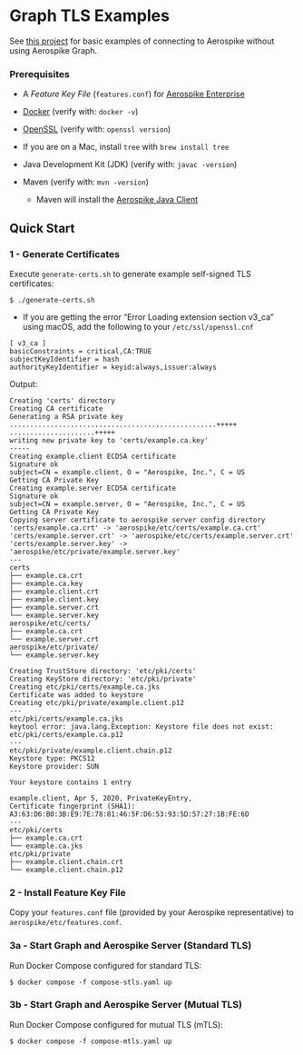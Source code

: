 Graph TLS Examples
================================================================================

See [this project](https://github.com/aerospike-examples/aerospike-tls-examples) for basic examples of connecting to Aerospike without using Aerospike Graph.



### Prerequisites

* A *Feature Key File* (`features.conf`) for 
  [Aerospike Enterprise](https://www.aerospike.com/products/product-matrix/)
* [Docker](https://www.docker.com/) (verify with: `docker -v`)
* [OpenSSL](https://www.openssl.org/) (verify with: `openssl version`)
* If you are on a Mac, install `tree` with `brew install tree`

* Java Development Kit (JDK) (verify with: `javac -version`)
* Maven (verify with: `mvn -version`)
    * Maven will install the [Aerospike Java Client](https://www.aerospike.com/docs/client/java/)


Quick Start
--------------------------------------------------------------------------------

### 1 - Generate Certificates

Execute `generate-certs.sh` to generate example self-signed TLS certificates:

```
$ ./generate-certs.sh
```
* If you are getting the error “Error Loading extension section v3_ca” using macOS, add the following to your `/etc/ssl/openssl.cnf`
```
[ v3_ca ]
basicConstraints = critical,CA:TRUE
subjectKeyIdentifier = hash
authorityKeyIdentifier = keyid:always,issuer:always
```

Output:
```
Creating 'certs' directory
Creating CA certificate
Generating a RSA private key
...................................................+++++
.....................+++++
writing new private key to 'certs/example.ca.key'
-----
Creating example.client ECDSA certificate
Signature ok
subject=CN = example.client, O = "Aerospike, Inc.", C = US
Getting CA Private Key
Creating example.server ECDSA certificate
Signature ok
subject=CN = example.server, O = "Aerospike, Inc.", C = US
Getting CA Private Key
Copying server certificate to aerospike server config directory
'certs/example.ca.crt' -> 'aerospike/etc/certs/example.ca.crt'
'certs/example.server.crt' -> 'aerospike/etc/certs/example.server.crt'
'certs/example.server.key' -> 'aerospike/etc/private/example.server.key'
---
certs
├── example.ca.crt
├── example.ca.key
├── example.client.crt
├── example.client.key
├── example.server.crt
└── example.server.key
aerospike/etc/certs/
├── example.ca.crt
└── example.server.crt
aerospike/etc/private/
└── example.server.key

Creating TrustStore directory: 'etc/pki/certs'
Creating KeyStore directory: 'etc/pki/private'
Creating etc/pki/certs/example.ca.jks
Certificate was added to keystore
Creating etc/pki/private/example.client.p12
---
etc/pki/certs/example.ca.jks
keytool error: java.lang.Exception: Keystore file does not exist: etc/pki/certs/example.ca.p12
---
etc/pki/private/example.client.chain.p12
Keystore type: PKCS12
Keystore provider: SUN

Your keystore contains 1 entry

example.client, Apr 5, 2020, PrivateKeyEntry, 
Certificate fingerprint (SHA1): A3:63:D6:B0:3B:E9:7E:78:81:46:5F:D6:53:93:5D:57:27:1B:FE:6D
---
etc/pki/certs
├── example.ca.crt
└── example.ca.jks
etc/pki/private
├── example.client.chain.crt
└── example.client.chain.p12
```

### 2 - Install Feature Key File

Copy your `features.conf` file (provided by your Aerospike representative) to 
`aerospike/etc/features.conf`.

### 3a - Start Graph and Aerospike Server (Standard TLS)

Run Docker Compose configured for standard TLS:

```
$ docker compose -f compose-stls.yaml up
```


### 3b - Start Graph and Aerospike Server (Mutual TLS)

Run Docker Compose configured for mutual TLS (mTLS):

```
$ docker compose -f compose-mtls.yaml up
``` 
